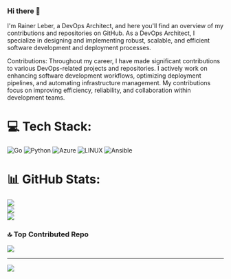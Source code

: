 ### Hi there 👋

I'm Rainer Leber, a DevOps Architect, and here you'll find an overview of my contributions and repositories on GitHub. As a DevOps Architect, I specialize in designing and implementing robust, scalable, and efficient software development and deployment processes.

Contributions:
Throughout my career, I have made significant contributions to various DevOps-related projects and repositories. I actively work on enhancing software development workflows, optimizing deployment pipelines, and automating infrastructure management. My contributions focus on improving efficiency, reliability, and collaboration within development teams.



# 💻 Tech Stack:
![Go](https://img.shields.io/badge/go-%2300ADD8.svg?style=flat&logo=go&logoColor=white) ![Python](https://img.shields.io/badge/python-3670A0?style=flat&logo=python&logoColor=ffdd54) ![Azure](https://img.shields.io/badge/azure-%230072C6.svg?style=flat&logo=azure-devops&logoColor=white) ![LINUX](https://img.shields.io/badge/Linux-FCC624?style=flat&logo=linux&logoColor=black) ![Ansible](https://img.shields.io/badge/ansible-%231A1918.svg?style=flat&logo=ansible&logoColor=white)
# 📊 GitHub Stats:
![](https://github-readme-stats.vercel.app/api?username=rainerleber&theme=city_light&hide_border=true&include_all_commits=false&count_private=false)<br/>
![](https://github-readme-streak-stats.herokuapp.com/?user=rainerleber&theme=city_light&hide_border=true)<br/>
![](https://github-readme-stats.vercel.app/api/top-langs/?username=rainerleber&theme=city_light&hide_border=true&include_all_commits=false&count_private=false&layout=compact)

### 🔝 Top Contributed Repo
![](https://github-contributor-stats.vercel.app/api?username=rainerleber&limit=5&theme=gitdimmed&combine_all_yearly_contributions=true)

---
[![](https://visitcount.itsvg.in/api?id=rainerleber&icon=0&color=0)](https://visitcount.itsvg.in)

<!-- Proudly created with GPRM ( https://gprm.itsvg.in ) -->

